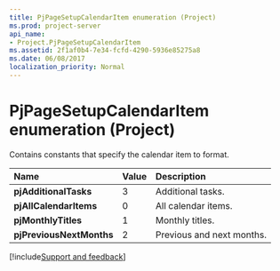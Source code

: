 ```yaml
---
title: PjPageSetupCalendarItem enumeration (Project)
ms.prod: project-server
api_name:
- Project.PjPageSetupCalendarItem
ms.assetid: 2f1af0b4-7e34-fcfd-4290-5936e85275a8
ms.date: 06/08/2017
localization_priority: Normal
---
```



# PjPageSetupCalendarItem enumeration (Project)

Contains constants that specify the calendar item to format.



|Name|Value|Description|
|:-----|:-----|:-----|
|**pjAdditionalTasks**|3|Additional tasks.|
|**pjAllCalendarItems**|0|All calendar items.|
|**pjMonthlyTitles**|1|Monthly titles.|
|**pjPreviousNextMonths**|2|Previous and next months.|

[!include[Support and feedback](~/includes/feedback-boilerplate.md)]